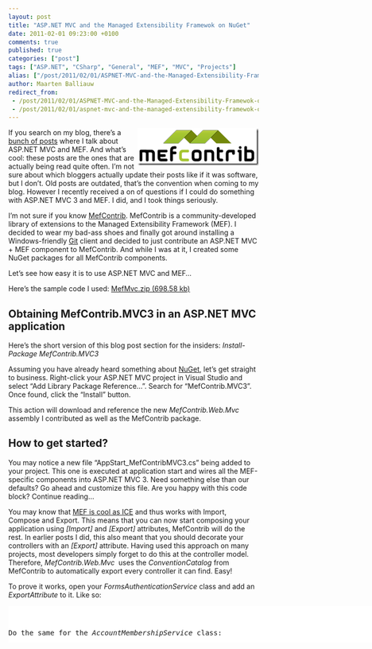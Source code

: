 ```yaml
---
layout: post
title: "ASP.NET MVC and the Managed Extensibility Framewok on NuGet"
date: 2011-02-01 09:23:00 +0100
comments: true
published: true
categories: ["post"]
tags: ["ASP.NET", "CSharp", "General", "MEF", "MVC", "Projects"]
alias: ["/post/2011/02/01/ASPNET-MVC-and-the-Managed-Extensibility-Framewok-on-NuGet.aspx", "/post/2011/02/01/aspnet-mvc-and-the-managed-extensibility-framewok-on-nuget.aspx"]
author: Maarten Balliauw
redirect_from:
 - /post/2011/02/01/ASPNET-MVC-and-the-Managed-Extensibility-Framewok-on-NuGet.aspx
 - /post/2011/02/01/aspnet-mvc-and-the-managed-extensibility-framewok-on-nuget.aspx
---
```

<p><a href="/images/image_101.png"><img style="background-image: none; border-bottom: 0px; border-left: 0px; margin: 0px 0px 5px 5px; padding-left: 0px; padding-right: 0px; display: inline; float: right; border-top: 0px; border-right: 0px; padding-top: 0px" title="image" src="/images/image_thumb_71.png" border="0" alt="image" width="244" height="75" align="right" /></a>If you search on my blog, there&rsquo;s a <a href="/search.aspx?q=mef">bunch of posts</a> where I talk about ASP.NET MVC and MEF. And what&rsquo;s cool: these posts are the ones that are actually being read quite often. I&rsquo;m not sure about which bloggers actually update their posts like if it was software, but I don&rsquo;t. Old posts are outdated, that&rsquo;s the convention when coming to my blog. However I recently received a on of questions if I could do something with ASP.NET MVC 3 and MEF. I did, and I took things seriously.</p>
<p>I&rsquo;m not sure if you know <a href="http://mefcontrib.codeplex.com/">MefContrib</a>. MefContrib is a community-developed library of extensions to the Managed Extensibility Framework (MEF). I decided to wear my bad-ass shoes and finally got around installing a Windows-friendly <a href="http://www.github.com/">Git</a> client and decided to just contribute an ASP.NET MVC + MEF component to MefContrib. And while I was at it, I created some NuGet packages for all MefContrib components.</p>
<p>Let&rsquo;s see how easy it is to use ASP.NET MVC and MEF&hellip;</p>
<p>Here&rsquo;s the sample code I used: <a href="/files/2011/1/MefMvc.zip">MefMvc.zip (698.58 kb)</a></p>
<h2>Obtaining MefContrib.MVC3 in an ASP.NET MVC application</h2>
<p>Here&rsquo;s the short version of this blog post section for the insiders: <em>Install-Package MefContrib.MVC3</em></p>
<p>Assuming you have already heard something about <a href="http://www.nuget.org">NuGet</a>, let&rsquo;s get straight to business. Right-click your ASP.NET MVC project in Visual Studio and select &ldquo;Add Library Package Reference&hellip;&rdquo;. Search for &ldquo;MefContrib.MVC3&rdquo;. Once found, click the &ldquo;Install&rdquo; button.</p>
<p>This action will download and reference the new <em>MefContrib.Web.Mvc</em> assembly I contributed as well as the MefContrib package.</p>
<h2>How to get started?</h2>
<p>You may notice a new file &ldquo;AppStart_MefContribMVC3.cs&rdquo; being added to your project. This one is executed at application start and wires all the MEF-specific components into ASP.NET MVC 3. Need something else than our defaults? Go ahead and customize this file. Are you happy with this code block? Continue reading&hellip;</p>
<p>You may know that <a href="/post/2010/03/04/MEF-will-not-get-easier-its-cool-as-ICE.aspx">MEF is cool as ICE</a> and thus works with Import, Compose and Export. This means that you can now start composing your application using <em>[Import]</em> and<em> [Export]</em> attributes, MefContrib will do the rest. In earlier posts I did, this also meant that you should decorate your controllers with an <em>[Export]</em> attribute. Having used this approach on many projects, most developers simply forget to do this at the controller model. Therefore, <em>MefContrib.Web.Mvc</em>&nbsp; uses the <em>ConventionCatalog</em> from MefContrib to automatically export every controller it can find. Easy!</p>
<p>To prove it works, open your <em>FormsAuthenticationService</em> class and add an <em>ExportAttribute</em> to it. Like so:</p>
<div id="scid:9D7513F9-C04C-4721-824A-2B34F0212519:5268bcf6-43a6-4ddc-9fc2-4a9fdb395313" class="wlWriterEditableSmartContent" style="padding-bottom: 0px; margin: 0px; padding-left: 0px; padding-right: 0px; display: inline; float: none; padding-top: 0px">
<pre style="background-color: white; width: 742px; height: 74px; overflow: auto;"><div><!--

Code highlighting produced by Actipro CodeHighlighter (freeware)
http://www.CodeHighlighter.com/

--><span style="color: #008080;">1</span> <span style="color: #000000;">[Export(</span><span style="color: #0000FF;">typeof</span><span style="color: #000000;">(IFormsAuthenticationService))]
</span><span style="color: #008080;">2</span> <span style="color: #0000FF;">public</span><span style="color: #000000;"> </span><span style="color: #0000FF;">class</span><span style="color: #000000;"> FormsAuthenticationService : IFormsAuthenticationService
</span><span style="color: #008080;">3</span> <span style="color: #000000;">{
</span><span style="color: #008080;">4</span> <span style="color: #000000;">    </span><span style="color: #008000;">//</span><span style="color: #008000;"> ...</span><span style="color: #008000;">
</span><span style="color: #008080;">5</span> <span style="color: #000000;">}</span></div></pre>
<!-- Code inserted with Steve Dunn's Windows Live Writer Code Formatter Plugin.  http://dunnhq.com --></div>
<p>Do the same for the <em>AccountMembershipService</em> class:</p>
<div id="scid:9D7513F9-C04C-4721-824A-2B34F0212519:a012fdc2-aa58-44b7-b609-1a4f99bc6089" class="wlWriterEditableSmartContent" style="padding-bottom: 0px; margin: 0px; padding-left: 0px; padding-right: 0px; display: inline; float: none; padding-top: 0px">
<pre style="background-color: white; width: 742px; height: 77px; overflow: auto;"><div><!--

Code highlighting produced by Actipro CodeHighlighter (freeware)
http://www.CodeHighlighter.com/

--><span style="color: #008080;">1</span> <span style="color: #000000;">[Export(</span><span style="color: #0000FF;">typeof</span><span style="color: #000000;">(IMembershipService))]
</span><span style="color: #008080;">2</span> <span style="color: #0000FF;">public</span><span style="color: #000000;"> </span><span style="color: #0000FF;">class</span><span style="color: #000000;"> AccountMembershipService : IMembershipService
</span><span style="color: #008080;">3</span> <span style="color: #000000;">{
</span><span style="color: #008080;">4</span> <span style="color: #000000;">    </span><span style="color: #008000;">//</span><span style="color: #008000;"> ...</span><span style="color: #008000;">
</span><span style="color: #008080;">5</span> <span style="color: #000000;">}</span></div></pre>
<!-- Code inserted with Steve Dunn's Windows Live Writer Code Formatter Plugin.  http://dunnhq.com --></div>
<p>Now open up the <em>AccountController</em> and lose the <em>Initialize</em> method. Yes, just delete it! We&rsquo;ll tell MEF to resolve the <em>IFormsAuthenticationService </em>and <em>IMembershipService</em>. You can even choose how you do it. Option one is to add properties for both and add an <em>ImportAttribute</em> there:</p>
<div id="scid:9D7513F9-C04C-4721-824A-2B34F0212519:75c7a8eb-bbd8-405a-ad57-feb43a193056" class="wlWriterEditableSmartContent" style="padding-bottom: 0px; margin: 0px; padding-left: 0px; padding-right: 0px; display: inline; float: none; padding-top: 0px">
<pre style="background-color: white; width: 742px; height: 150px; overflow: auto;"><div><!--

Code highlighting produced by Actipro CodeHighlighter (freeware)
http://www.CodeHighlighter.com/

--><span style="color: #008080;"> 1</span> <span style="color: #0000FF;">public</span><span style="color: #000000;"> </span><span style="color: #0000FF;">class</span><span style="color: #000000;"> AccountController : Controller
</span><span style="color: #008080;"> 2</span> <span style="color: #000000;">{
</span><span style="color: #008080;"> 3</span> <span style="color: #000000;">    [Import]
</span><span style="color: #008080;"> 4</span> <span style="color: #000000;">    </span><span style="color: #0000FF;">public</span><span style="color: #000000;"> IFormsAuthenticationService FormsService { </span><span style="color: #0000FF;">get</span><span style="color: #000000;">; </span><span style="color: #0000FF;">set</span><span style="color: #000000;">; }
</span><span style="color: #008080;"> 5</span> <span style="color: #000000;">
</span><span style="color: #008080;"> 6</span> <span style="color: #000000;">    [Import]
</span><span style="color: #008080;"> 7</span> <span style="color: #000000;">    </span><span style="color: #0000FF;">public</span><span style="color: #000000;"> IMembershipService MembershipService { </span><span style="color: #0000FF;">get</span><span style="color: #000000;">; </span><span style="color: #0000FF;">set</span><span style="color: #000000;">; }
</span><span style="color: #008080;"> 8</span> <span style="color: #000000;">    
</span><span style="color: #008080;"> 9</span> <span style="color: #000000;">    </span><span style="color: #008000;">//</span><span style="color: #008000;"> ...</span><span style="color: #008000;">
</span><span style="color: #008080;">10</span> <span style="color: #000000;">}</span></div></pre>
<!-- Code inserted with Steve Dunn's Windows Live Writer Code Formatter Plugin.  http://dunnhq.com --></div>
<p>The other option is to use an <em>ImportingConstructor</em>:</p>
<div id="scid:9D7513F9-C04C-4721-824A-2B34F0212519:f38c147d-8771-4905-bbf0-671fd156c3d3" class="wlWriterEditableSmartContent" style="padding-bottom: 0px; margin: 0px; padding-left: 0px; padding-right: 0px; display: inline; float: none; padding-top: 0px">
<pre style="background-color: white; width: 742px; height: 211px; overflow: auto;"><div><!--

Code highlighting produced by Actipro CodeHighlighter (freeware)
http://www.CodeHighlighter.com/

--><span style="color: #008080;"> 1</span> <span style="color: #0000FF;">public</span><span style="color: #000000;"> </span><span style="color: #0000FF;">class</span><span style="color: #000000;"> AccountController : Controller
</span><span style="color: #008080;"> 2</span> <span style="color: #000000;">{
</span><span style="color: #008080;"> 3</span> <span style="color: #000000;">    </span><span style="color: #0000FF;">public</span><span style="color: #000000;"> IFormsAuthenticationService FormsService { </span><span style="color: #0000FF;">get</span><span style="color: #000000;">; </span><span style="color: #0000FF;">set</span><span style="color: #000000;">; }
</span><span style="color: #008080;"> 4</span> <span style="color: #000000;">    </span><span style="color: #0000FF;">public</span><span style="color: #000000;"> IMembershipService MembershipService { </span><span style="color: #0000FF;">get</span><span style="color: #000000;">; </span><span style="color: #0000FF;">set</span><span style="color: #000000;">; }
</span><span style="color: #008080;"> 5</span> <span style="color: #000000;">
</span><span style="color: #008080;"> 6</span> <span style="color: #000000;">    [ImportingConstructor]
</span><span style="color: #008080;"> 7</span> <span style="color: #000000;">    </span><span style="color: #0000FF;">public</span><span style="color: #000000;"> AccountController(IFormsAuthenticationService formsService, IMembershipService membershipService)
</span><span style="color: #008080;"> 8</span> <span style="color: #000000;">    {
</span><span style="color: #008080;"> 9</span> <span style="color: #000000;">        FormsService </span><span style="color: #000000;">=</span><span style="color: #000000;"> formsService;
</span><span style="color: #008080;">10</span> <span style="color: #000000;">        MembershipService </span><span style="color: #000000;">=</span><span style="color: #000000;"> membershipService;
</span><span style="color: #008080;">11</span> <span style="color: #000000;">    }
</span><span style="color: #008080;">12</span> <span style="color: #000000;">}</span></div></pre>
<!-- Code inserted with Steve Dunn's Windows Live Writer Code Formatter Plugin.  http://dunnhq.com --></div>
<p>Now run your application, visit the <em>AccountController</em> and behold: dependencies have been automatically resolved.</p>
<h2>Conclusion</h2>
<p>There&rsquo;s two conclusions to make: MEF and ASP.NET MVC3 are now easier than ever and available through NuGet. Second: MefContrib is now also available on NuGet, featuring nifty additions like the <em>ConventionCatalog</em> and AOP-style interception.</p>
<p>Enjoy! Here&rsquo;s the sample code I used: <a href="/files/2011/1/MefMvc.zip">MefMvc.zip (698.58 kb)</a></p>
<p style="text-align: right;">Need&nbsp;<a href="http://www.networksolutions.com/domain-name-registration/index.jsp" target="_blank">domain registration</a>?</p>

{% include imported_disclaimer.html %}

